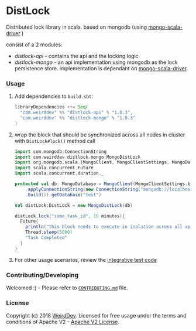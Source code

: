 # DistLock

Distributed lock library in scala. based on mongodb (using [mongo-scala-driver](https://github.com/mongodb/mongo-scala-driver) )

consist of a 2 modules:
- _distlock-api_ - contains the api and the locking logic
- _distlock-mongo_ - an api implementation using mongodb as the lock persistence store. implementation is dependant on [mongo-scala-driver](https://github.com/mongodb/mongo-scala-driver).


### Usage

1. Add dependencies to `build.sbt`:

    ```scala
    libraryDependencies ++= Seq(
      "com.weirddev" %% "distlock-api" % "1.0.3",
      "com.weirddev" %% "distlock-mongo" % "1.0.3"
    )
    ```

2. wrap the block that should be synchronized across all nodes in cluster with ```DistLock#lock()``` method call

    ```scala
    import com.mongodb.ConnectionString
    import com.weirddev.distlock.mongo.MongoDistLock
    import org.mongodb.scala.{MongoClient, MongoClientSettings, MongoDatabase}
    import scala.concurrent.Future
    import scala.concurrent.duration._

    protected val db: MongoDatabase = MongoClient(MongoClientSettings.builder()
        .applyConnectionString(new ConnectionString("mongodb://localhost:27017"))
        .build()).getDatabase("test")

    val distLock:DistLock = new MongoDistLock(db)

    distLock.lock("some_task_id", 10 minutes){
      Future{
        println("this block needs to execute in isolation across all application nodes in cluster")
        Thread.sleep(5000)
        "Task Completed"
      }
    }
    ```

3. For other usage scenarios, review the [integrative test code](https://github.com/wrdv/distlock/blob/master/distlock-mongo/src/it/scala/com/weirddev/distlock/MongoDistLockTest.scala)

### Contributing/Developing
Welcomed :) - Please refer to [`CONTRIBUTING.md`](./CONTRIBUTING.md) file.

### License
Copyright (c) 2018  [WeirdDev](http://weirddev.com).
Licensed for free usage under the terms and conditions of Apache V2 - [Apache V2 License](https://www.apache.org/licenses/LICENSE-2.0).
